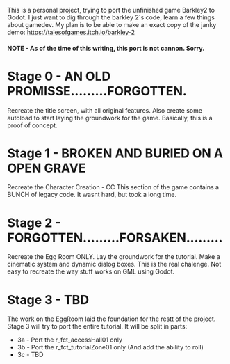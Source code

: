 This is a personal project, trying to port the unfinished game Barkley2 to Godot.
I just want to dig through the barkley 2´s code, learn a few things about gamedev. My plan is to be able to make an exact copy of the janky demo: https://talesofgames.itch.io/barkley-2
#### NOTE - As of the time of this writing, this port is not cannon. Sorry.


# Stage 0 - AN OLD PROMISSE.........FORGOTTEN.
Recreate the title screen, with all original features. Also create some autoload to start laying the groundwork for the game.
Basically, this is a proof of concept.
    
# Stage 1 - BROKEN AND BURIED ON A OPEN GRAVE
Recreate the Character Creation - CC
This section of the game contains a BUNCH of legacy code. It wasnt hard, but took a long time.

# Stage 2 - FORGOTTEN.........FORSAKEN.........
Recreate the Egg Room ONLY. Lay the groundwork for the tutorial. Make a cinematic system and dynamic dialog boxes.
This is the real chalenge. Not easy to recreate the way stuff works on GML using Godot.

# Stage 3 - TBD
The work on the EggRoom laid the foundation for the restt of the project.
Stage 3 will try to port the entire tutorial. It will be split in parts:

- 3a - Port the r_fct_accessHall01 only
- 3b - Port the r_fct_tutorialZone01 only (And add the ability to roll)
- 3c - TBD
